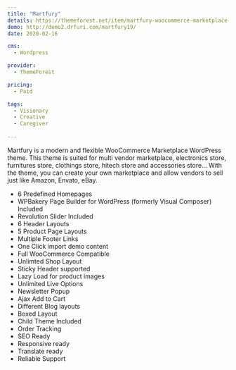 ```yaml
---
title: "Martfury"
details: https://themeforest.net/item/martfury-woocommerce-marketplace-wordpress-theme/21273233
demo: http://demo2.drfuri.com/martfury19/
date: 2020-02-16

cms: 
  - Wordpress

provider: 
  - ThemeForest

pricing:
  - Paid

tags:
  - Visionary
  - Creative
  - Caregiver
  
---
```


Martfury is a modern and flexible WooCommerce Marketplace WordPress theme. This theme is suited for multi vendor marketplace, electronics store, furnitures store, clothings store, hitech store and accessories store… With the theme, you can create your own marketplace and allow vendors to sell just like Amazon, Envato, eBay.

- 6 Predefined Homepages
- WPBakery Page Builder for WordPress (formerly Visual Composer) Included
- Revolution Slider Included
- 6 Header Layouts
- 5 Product Page Layouts
- Multiple Footer Links
- One Click import demo content
- Full WooCommerce Compatible
- Unlimted Shop Layout
- Sticky Header supported
- Lazy Load for product images
- Unlimited Live Options
- Newsletter Popup
- Ajax Add to Cart
- Different Blog layouts
- Boxed Layout
- Child Theme Included
- Order Tracking
- SEO Ready
- Responsive ready
- Translate ready
- Reliable Support